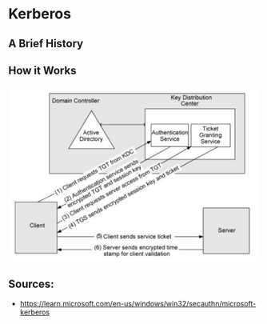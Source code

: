 # Kerberos

## A Brief History

## How it Works

![kerberos.png](./Images/kerberos.png?raw=true "Kerberos Overview")

## Sources:
- https://learn.microsoft.com/en-us/windows/win32/secauthn/microsoft-kerberos
